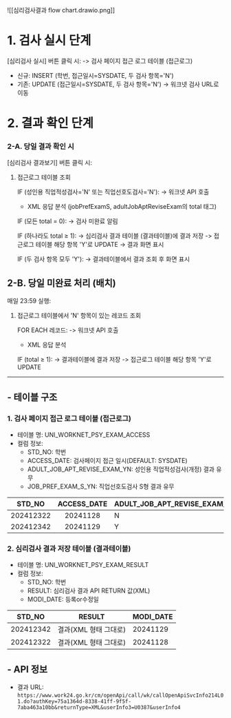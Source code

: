 

![[심리검사결과 flow chart.drawio.png]]

# 1. 검사 실시 단계

\[심리검사 실시\] 버튼 클릭 시:
-> 검사 페이지 접근 로그 테이블 (접근로그)
   - 신규: INSERT (학번, 접근일시=SYSDATE, 두 검사 항목='N')
   - 기존: UPDATE (접근일시=SYSDATE, 두 검사 항목='N')
-> 워크넷 검사 URL로 이동

# 2. 결과 확인 단계
### 2-A. 당일 결과 확인 시

\[심리검사 결과보기\] 버튼 클릭 시:
1. 접근로그 테이블 조회
   
   IF (성인용 직업적성검사='N' 또는 직업선호도검사='N'):
   -> 워크넷 API 호출
      - XML 응답 분석 (jobPrefExamS, adultJobAptReviseExam의 total 태그)
      
      IF (모든 total = 0):
      -> 검사 미완료 알림
      
      IF (하나라도 total ≥ 1):
      -> 심리검사 결과 테이블 (결과테이블)에 결과 저장
      -> 접근로그 테이블 해당 항목 'Y'로 UPDATE
      -> 결과 화면 표시
   
   IF (두 검사 항목 모두 'Y'):
   -> 결과테이블에서 결과 조회 후 화면 표시


## 2-B. 당일 미완료 처리 (배치)

매일 23:59 실행:
1. 접근로그 테이블에서 'N' 항목이 있는 레코드 조회
   
   FOR EACH 레코드:
   -> 워크넷 API 호출
      - XML 응답 분석
      
      IF (total ≥ 1):
      -> 결과테이블에 결과 저장
      -> 접근로그 테이블 해당 항목 'Y'로 UPDATE

---
## - 테이블 구조

### 1. 검사 페이지 접근 로그 테이블 (접근로그)

- 테이블 명: UNI_WORKNET_PSY_EXAM_ACCESS
- 컬럼 정보:
    - STD_NO: 학번
    - ACCESS_DATE: 검사페이지 접근 일시(DEFAULT: SYSDATE)
    - ADULT_JOB_APT_REVISE_EXAM_YN: 성인용 직업적성검사(개정) 결과 유무
    - JOB_PREF_EXAM_S_YN: 직업선호도검사 S형 결과 유무

|  STD_NO   | ACCESS_DATE | ADULT_JOB_APT_REVISE_EXAM_YN | JOB_PREF_EXAM_S_YN |
| :-------: | :---------: | ---------------------------- | ------------------ |
| 202412322 |  20241128   | N                            | Y                  |
| 202412342 |  20241129   | Y                            | Y                  |

### 2. 심리검사 결과 저장 테이블 (결과테이블)

- 테이블 명: UNI_WORKNET_PSY_EXAM_RESULT
- 컬럼 정보:
    - STD_NO: 학번
    - RESULT: 심리검사 결과 API RETURN 값(XML)
    - MODI_DATE: 등록or수정일

|  STD_NO   |     RESULT     | MODI_DATE |
| :-------: | :------------: | --------- |
| 202412342 | 결과(XML 형태 그대로) | 20241129  |
| 202412322 | 결과(XML 형태 그대로) | 20241128  |
## - API 정보

- 결과 URL: `https://www.work24.go.kr/cm/openApi/call/wk/callOpenApiSvcInfo214L01.do?authKey=75a1364d-8338-41ff-9f5f-7aba463a10bb&returnType=XML&userInfo3=U0387&userInfo4`